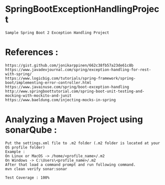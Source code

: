 # SpringBootExceptionHandlingProject
    Sample Spring Boot 2 Exception Handling Project

# References :

    https://gist.github.com/jonikarppinen/662c38fb57a23de61c8b
    https://www.javadevjournal.com/spring/exception-handling-for-rest-with-spring/
    https://www.logicbig.com/tutorials/spring-framework/spring-boot/implementing-error-controller.html
    https://www.javainuse.com/spring/boot-exception-handling
    http://www.springboottutorial.com/spring-boot-unit-testing-and-mocking-with-mockito-and-junit
    https://www.baeldung.com/injecting-mocks-in-spring
    
# Analyzing a Maven Project using sonarQube :

    Put the settings.xml file to .m2 folder (.m2 folder is located at your OS profile folder)
    Example :
    On Linux or MacOS -> /home/<profile_name>/.m2
    On Windows -> C:\Users\<profile_name>/.m2
    After that load a command prompt and run following command.
    mvn clean verify sonar:sonar
    
    Test Coverage : 100%